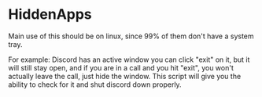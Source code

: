 # HiddenApps
Main use of this should be on linux, since 99% of them don't have a system tray.

For example: Discord has an active window you can click "exit" on it, but it will still stay open, and if you are in a call and you hit "exit", you won't actually leave the call, just hide the window. This script will give you the ability to check for it and shut discord down properly.

